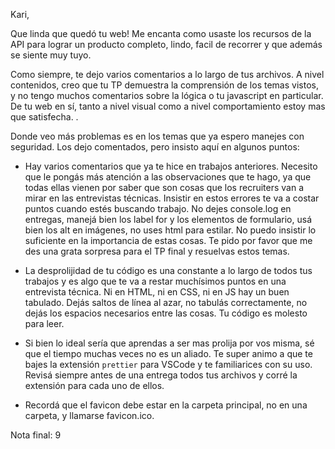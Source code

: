 Kari, 

Que linda que quedó tu web! Me encanta como usaste los recursos de la API para lograr un producto completo, lindo, facil de recorrer y que además se siente muy tuyo.

Como siempre, te dejo varios comentarios a lo largo de tus archivos. A nivel contenidos, creo que tu TP demuestra la comprensión de los temas vistos, y no tengo muchos comentarios sobre la lógica o tu javascript en particular. De tu web en sí, tanto a nivel visual como a nivel comportamiento estoy mas que satisfecha. .


Donde veo más problemas es en los temas que ya espero manejes con seguridad. Los dejo comentados, pero insisto aquí en algunos puntos:

- Hay varios comentarios que ya te hice en trabajos anteriores. Necesito que le pongás más atención a las observaciones que te hago, ya que todas ellas vienen por saber que son cosas que los recruiters van a mirar en las entrevistas técnicas. Insistir en estos errores te va a costar puntos cuando estés buscando trabajo. No dejes console.log en entregas, manejá bien los label for y los elementos de formulario, usá bien los alt en imágenes, no uses html para estilar. No puedo insistir lo suficiente en la importancia de estas cosas. Te pido por favor que me des una grata sorpresa para el TP final y resuelvas estos temas. 

- La desprolijidad de tu código es una constante a lo largo de todos tus trabajos y es algo que te va a restar muchísimos puntos en una entrevista técnica. Ni en HTML, ni en CSS, ni en JS hay un buen tabulado. Dejás saltos de línea al azar, no tabulás correctamente, no dejás los espacios necesarios entre las cosas. Tu código es molesto para leer. 

- Si bien lo ideal sería que aprendas a ser mas prolija por vos misma, sé que el tiempo muchas veces no es un aliado. Te super animo a que te bajes la extensión `prettier` para VSCode y te familiarices con su uso. Revisá siempre antes de una entrega todos tus archivos y corré la extensión para cada uno de ellos. 

- Recordá que el favicon debe estar en la carpeta principal, no en una carpeta, y llamarse favicon.ico. 

Nota final: 9